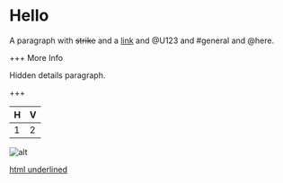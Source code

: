 # Hello

A paragraph with ~~strike~~ and a [link](https://example.com) and @U123 and #general and @here.

+++ More Info

Hidden details paragraph.

+++

| H | V |
| - | - |
| 1 | 2 |

![alt](https://example.com/img.png)

<u>html underlined</u>
